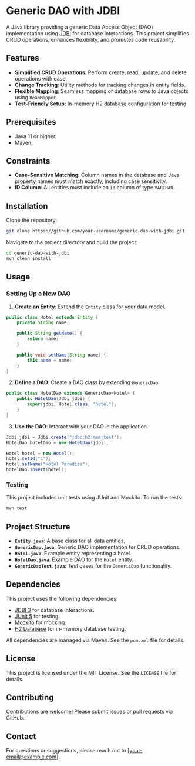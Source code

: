 
# Generic DAO with JDBI

A Java library providing a generic Data Access Object (DAO) implementation using [JDBI](https://jdbi.org/) for database interactions. This project simplifies CRUD operations, enhances flexibility, and promotes code reusability.

## Features

- **Simplified CRUD Operations**: Perform create, read, update, and delete operations with ease.
- **Change Tracking**: Utility methods for tracking changes in entity fields.
- **Flexible Mapping**: Seamless mapping of database rows to Java objects using `BeanMapper`.
- **Test-Friendly Setup**: In-memory H2 database configuration for testing.

## Prerequisites

- Java 11 or higher.
- Maven.

## Constraints

- **Case-Sensitive Matching**: Column names in the database and Java property names must match exactly, including case sensitivity.
- **ID Column**: All entities must include an `id` column of type `VARCHAR`.

## Installation

Clone the repository:

```bash
git clone https://github.com/your-username/generic-dao-with-jdbi.git
```

Navigate to the project directory and build the project:

```bash
cd generic-dao-with-jdbi
mvn clean install
```

## Usage

### Setting Up a New DAO

1. **Create an Entity**: Extend the `Entity` class for your data model.

```java
public class Hotel extends Entity {
    private String name;

    public String getName() {
        return name;
    }

    public void setName(String name) {
        this.name = name;
    }
}
```

2. **Define a DAO**: Create a DAO class by extending `GenericDao`.

```java
public class HotelDao extends GenericDao<Hotel> {
    public HotelDao(Jdbi jdbi) {
        super(jdbi, Hotel.class, "hotel");
    }
}
```

3. **Use the DAO**: Interact with your DAO in the application.

```java
Jdbi jdbi = Jdbi.create("jdbc:h2:mem:test");
HotelDao hotelDao = new HotelDao(jdbi);

Hotel hotel = new Hotel();
hotel.setId("1");
hotel.setName("Hotel Paradise");
hotelDao.insert(hotel);
```

### Testing

This project includes unit tests using JUnit and Mockito. To run the tests:

```bash
mvn test
```

## Project Structure

- **`Entity.java`**: A base class for all data entities.
- **`GenericDao.java`**: Generic DAO implementation for CRUD operations.
- **`Hotel.java`**: Example entity representing a hotel.
- **`HotelDao.java`**: Example DAO for the `Hotel` entity.
- **`GenericDaoTest.java`**: Test cases for the `GenericDao` functionality.

## Dependencies

This project uses the following dependencies:

- [JDBI 3](https://jdbi.org/) for database interactions.
- [JUnit 5](https://junit.org/junit5/) for testing.
- [Mockito](https://site.mockito.org/) for mocking.
- [H2 Database](https://www.h2database.com/) for in-memory database testing.

All dependencies are managed via Maven. See the `pom.xml` file for details.

## License

This project is licensed under the MIT License. See the `LICENSE` file for details.

## Contributing

Contributions are welcome! Please submit issues or pull requests via GitHub.

## Contact

For questions or suggestions, please reach out to [your-email@example.com].
